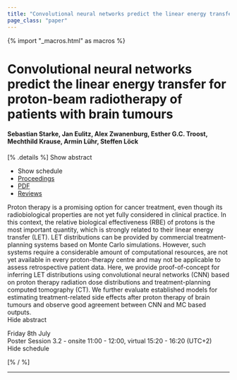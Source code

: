 ```yaml
---
title: "Convolutional neural networks predict the linear energy transfer for proton-beam radiotherapy of patients with brain tumours"
page_class: "paper"
---
```


{% import "_macros.html" as macros %}

# Convolutional neural networks predict the linear energy transfer for proton-beam radiotherapy of patients with brain tumours

#### Sebastian Starke, Jan Eulitz, Alex Zwanenburg, Esther G.C. Troost, Mechthild Krause, Armin Lühr, Steffen Löck

[% .details %]
<a class="toggle_visibility" data-selector=".abstract" data-level="3">Show abstract</a>
- <a class="toggle_visibility" data-selector=".schedule" data-level="3">Show schedule</a>
- <a href="">Proceedings</a>
- <a href="https://openreview.net/pdf?id=ue4_3NG344g">PDF</a>
- <a href="https://openreview.net/forum?id=ue4_3NG344g">Reviews</a>

<p>
    <span class="abstract">
        Proton therapy is a promising option for cancer treatment, even though its radiobiological properties are not yet fully considered in clinical practice. In this context, the relative biological effectiveness (RBE) of protons is the most important quantity, which is strongly related to their linear energy transfer (LET). LET distributions can be provided by commercial treatment-planning systems based on Monte Carlo simulations. However, such systems require a considerable amount of computational resources, are not yet available in every proton-therapy centre and may not be applicable to assess retrospective patient data. Here, we provide proof-of-concept for inferring LET distributions using convolutional neural networks (CNN) based on proton therapy radiation dose distributions and treatment-planning computed tomography (CT). We further evaluate established models for estimating treatment-related side effects after proton therapy of brain tumours and observe good agreement between CNN and MC based outputs.
        <br>
        <span class="actions"><a class="toggle_visibility" data-level="2">Hide abstract</a></span>
    </span>
</p>

<p>
    <span class="schedule">
        Friday 8th July<br>Poster Session 3.2 - onsite 11:00 - 12:00, virtual 15:20 - 16:20 (UTC+2)
        <br>
        <span class="actions"><a class="toggle_visibility" data-level="2">Hide schedule</a></span>
    </span>
</p>

[% / %]


---
<!-- { macros.presentation('', '', 720, 450) } -->
